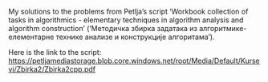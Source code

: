My solutions to the problems from Petlja’s script ‘Workbook collection of tasks in algorithmics - elementary techniques in algorithm analysis and algorithm construction’ (‘Методичка збирка задатака из алгоритмике-елементарне технике анализе и конструкције алгоритама’).


Here is the link to the script: https://petljamediastorage.blob.core.windows.net/root/Media/Default/Kursevi/Zbirka2/Zbirka2cpp.pdf
